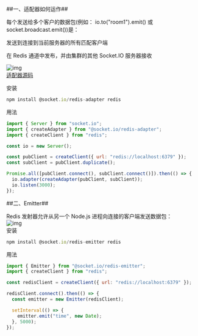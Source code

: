 ##一、适配器如何运作##  

每个发送给多个客户的数据包(例如： io.to("room1").emit() 或 socket.broadcast.emit())是：  

发送到连接到当前服务器的所有匹配客户端  

在 Redis 通道中发布，并由集群的其他 Socket.IO 服务器接收  

![img](https://socket.io/zh-CN/images/broadcasting-redis.png)  
[适配器源码](https://github.com/socketio/socket.io-redis-adapter)  

安装
```js
npm install @socket.io/redis-adapter redis
```
用法
```js
import { Server } from "socket.io";
import { createAdapter } from "@socket.io/redis-adapter";
import { createClient } from "redis";

const io = new Server();

const pubClient = createClient({ url: "redis://localhost:6379" });
const subClient = pubClient.duplicate();

Promise.all([pubClient.connect(), subClient.connect()]).then(() => {
  io.adapter(createAdapter(pubClient, subClient));
  io.listen(3000);
});
```

##二、Emitter##  

Redis 发射器允许从另一个 Node.js 进程向连接的客户端发送数据包：  
![img](https://socket.io/zh-CN/images/redis-emitter.png)  
安装
```js
npm install @socket.io/redis-emitter redis
```
用法
```js
import { Emitter } from "@socket.io/redis-emitter";
import { createClient } from "redis";

const redisClient = createClient({ url: "redis://localhost:6379" });

redisClient.connect().then(() => {
  const emitter = new Emitter(redisClient);

  setInterval(() => {
    emitter.emit("time", new Date);
  }, 5000);
});
```
